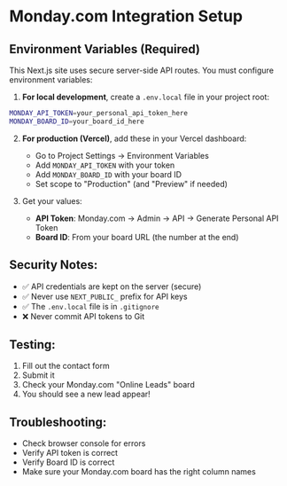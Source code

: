 # Monday.com Integration Setup

## Environment Variables (Required)

This Next.js site uses secure server-side API routes. You must configure environment variables:

1. **For local development**, create a `.env.local` file in your project root:
```bash
MONDAY_API_TOKEN=your_personal_api_token_here
MONDAY_BOARD_ID=your_board_id_here
```

2. **For production (Vercel)**, add these in your Vercel dashboard:
   - Go to Project Settings → Environment Variables
   - Add `MONDAY_API_TOKEN` with your token
   - Add `MONDAY_BOARD_ID` with your board ID
   - Set scope to "Production" (and "Preview" if needed)

3. Get your values:
   - **API Token**: Monday.com → Admin → API → Generate Personal API Token
   - **Board ID**: From your board URL (the number at the end)

## Security Notes:

- ✅ API credentials are kept on the server (secure)
- ✅ Never use `NEXT_PUBLIC_` prefix for API keys
- ✅ The `.env.local` file is in `.gitignore`
- ❌ Never commit API tokens to Git

## Testing:

1. Fill out the contact form
2. Submit it
3. Check your Monday.com "Online Leads" board
4. You should see a new lead appear!

## Troubleshooting:

- Check browser console for errors
- Verify API token is correct
- Verify Board ID is correct
- Make sure your Monday.com board has the right column names

